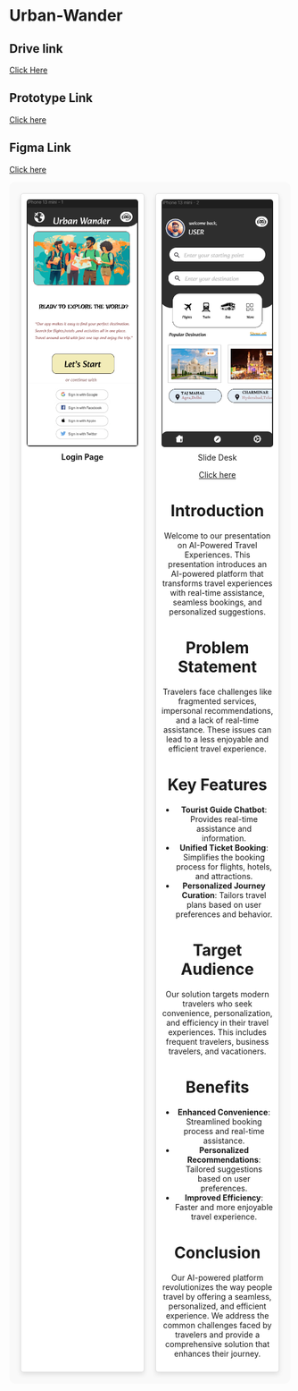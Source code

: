 # Urban-Wander

## Drive link
[Click Here](https://drive.google.com/file/d/1cteC1JGbz0wD3_bjjaCF6KDEk7Kw8xKZ/view?usp=sharing)

## Prototype Link
[Click here](https://www.figma.com/proto/PgElStuj12bRJWbsNVxfS1/Untitled?node-id=1-3&p=f&t=PS8qy0FfGDnWGRCs-1&scaling=scale-down&content-scaling=fixed&page-id=0%3A1&starting-point-node-id=1%3A2)

## Figma Link
[Click here](https://www.figma.com/design/PgElStuj12bRJWbsNVxfS1/Untitled?node-id=0-1&p=f&t=TUvgvlvoP1gHau46-0)



<div style="display: flex; flex-wrap: wrap; justify-content: space-evenly; gap: 20px; background-color: #f9f9f9; padding: 20px; border-radius: 10px;">
   <div style="flex: 1 1 calc(33.333% - 40px); max-width: 500px; text-align: center; background-color: #fff; padding: 10px; border: 1px solid #ddd; border-radius: 5px; box-shadow: 0 4px 8px rgba(0, 0, 0, 0.1);">
      <img src="./Login page.png" alt="Login Page" style="width: 100%; height: auto; display: block; border-radius: 5px;">
      <p style="margin-top: 10px; font-weight: bold;">Login Page</p>
   </div>
   <div style="flex: 1 1 calc(33.333% - 40px); max-width: 500px; text-align: center; background-color: #fff; padding: 10px; border: 1px solid #ddd; border-radius: 5px; box-shadow: 0 4px 8px rgba(0, 0, 0, 0.1);">
      <img src="./Home page.png" alt="Home Page" style="width: 100%; height: auto; display: block; border-radius: 5px;">
      <p style="margin-top: 10px; font-weight


## Slide Desk
[Click here](https://docs.google.com/presentation/d/1mcYsL3_UoABX2fj_lAKZwPd1zbFo6lKALmJN4xlXseA/edit?usp=sharing)


# Introduction

Welcome to our presentation on AI-Powered Travel Experiences. This presentation introduces an AI-powered platform that transforms travel experiences with real-time assistance, seamless bookings, and personalized suggestions.

# Problem Statement

Travelers face challenges like fragmented services, impersonal recommendations, and a lack of real-time assistance. These issues can lead to a less enjoyable and efficient travel experience.

# Key Features

- **Tourist Guide Chatbot**: Provides real-time assistance and information.
- **Unified Ticket Booking**: Simplifies the booking process for flights, hotels, and attractions.
- **Personalized Journey Curation**: Tailors travel plans based on user preferences and behavior.

# Target Audience

Our solution targets modern travelers who seek convenience, personalization, and efficiency in their travel experiences. This includes frequent travelers, business travelers, and vacationers.

# Benefits

- **Enhanced Convenience**: Streamlined booking process and real-time assistance.
- **Personalized Recommendations**: Tailored suggestions based on user preferences.
- **Improved Efficiency**: Faster and more enjoyable travel experience.

# Conclusion

Our AI-powered platform revolutionizes the way people travel by offering a seamless, personalized, and efficient experience. We address the common challenges faced by travelers and provide a comprehensive solution that enhances their journey.
